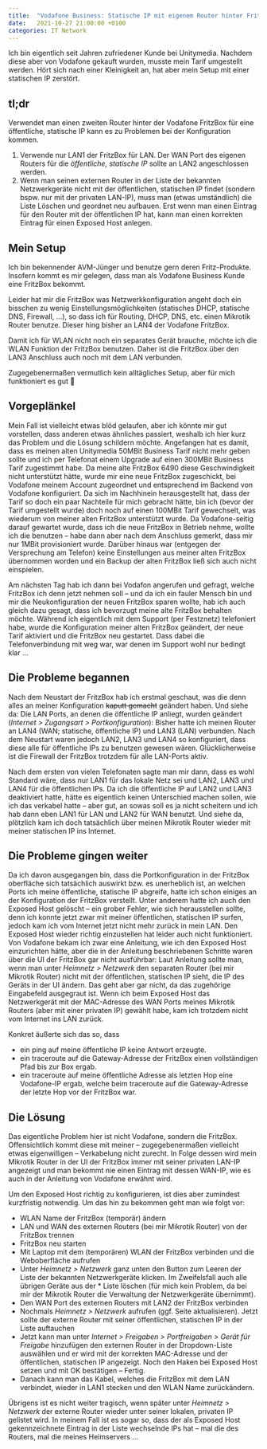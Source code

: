 ```yaml
---
title:  "Vodafone Business: Statische IP mit eigenem Router hinter FritzBox"
date:   2021-10-27 21:00:00 +0100
categories: IT Network
---
```


Ich bin eigentlich seit Jahren zufriedener Kunde bei Unitymedia. Nachdem diese aber von Vodafone gekauft wurden, musste mein Tarif umgestellt werden. Hört sich nach einer Kleinigkeit an, hat aber mein Setup mit einer statischen IP zerstört.


## tl;dr
Verwendet man einen zweiten Router hinter der Vodafone FritzBox für eine öffentliche, statische IP kann es zu Problemen bei der Konfiguration kommen.

1. Verwende nur LAN1 der FritzBox für LAN. Der WAN Port des eigenen Routers für die *öffentliche, statische IP* sollte an LAN2 angeschlossen werden.
2. Wenn man seinen externen Router in der Liste der bekannten Netzwerkgeräte nicht mit der öffentlichen, statischen IP findet (sondern bspw. nur mit der privaten LAN-IP), muss man (etwas umständlich) die Liste Löschen und geordnet neu aufbauen. Erst wenn man einen Eintrag für den Router mit der öffentlichen IP hat, kann man einen korrekten Eintrag für einen Exposed Host anlegen.


## Mein Setup
Ich bin bekennender AVM-Jünger und benutze gern deren Fritz-Produkte. Insofern kommt es mir gelegen, dass man als Vodafone Business Kunde eine FritzBox bekommt.

Leider hat mir die FritzBox was Netzwerkkonfiguration angeht doch ein bisschen zu wenig Einstellungsmöglichkeiten (statisches DHCP, statische DNS, Firewall, …), so dass ich für Routing, DHCP, DNS, etc. einen Mikrotik Router benutze. Dieser hing bisher an LAN4 der Vodafone FritzBox.

Damit ich für WLAN nicht noch ein separates Gerät brauche, möchte ich die WLAN Funktion der FritzBox benutzen. Daher ist die FritzBox über den LAN3 Anschluss auch noch mit dem LAN verbunden.

Zugegebenermaßen vermutlich kein alltägliches Setup, aber für mich funktioniert es gut 🙂

## Vorgeplänkel
Mein Fall ist vielleicht etwas blöd gelaufen, aber ich könnte mir gut vorstellen, dass anderen etwas ähnliches passiert, weshalb ich hier kurz das Problem und die Lösung schildern möchte. Angefangen hat es damit, dass es meinen alten Unitymedia 50MBit Business Tarif nicht mehr geben sollte und ich per Telefonat einem Upgrade auf einen 300MBit Business Tarif zugestimmt habe. Da meine alte FritzBox 6490 diese Geschwindigkeit nicht unterstützt hätte, wurde mir eine neue FritzBox zugeschickt, bei Vodafone meinem Account zugeordnet und entsprechend im Backend von Vodafone konfiguriert. Da sich im Nachhinein herausgestellt hat, dass der Tarif so doch ein paar Nachteile für mich gebracht hätte, bin ich (bevor der Tarif umgestellt wurde) doch noch auf einen 100MBit Tarif gewechselt, was wiederum von meiner alten FritzBox unterstützt wurde. Da Vodafone-seitig darauf gewartet wurde, dass ich die neue FritzBox in Betrieb nehme, wollte ich die benutzen – habe dann aber nach dem Anschluss gemerkt, dass mir nur 1MBit provisioniert wurde. Darüber hinaus war (entgegen der Versprechung am Telefon) keine Einstellungen aus meiner alten FritzBox übernommen worden und ein Backup der alten FritzBox ließ sich auch nicht einspielen.

Am nächsten Tag hab ich dann bei Vodafon angerufen und gefragt, welche FritzBox ich denn jetzt nehmen soll – und da ich ein fauler Mensch bin und mir die Neukonfiguration der neuen FritzBox sparen wollte, hab ich auch gleich dazu gesagt, dass ich bevorzugt meine alte FritzBox behalten möchte. Während ich eigentlich mit dem Support (per Festznetz) telefoniert habe, wurde die Konfiguration meiner alten FritzBox geändert, der neue Tarif aktiviert und die FritzBox neu gestartet. Dass dabei die Telefonverbindung mit weg war, war denen im Support wohl nur bedingt klar …

## Die Probleme begannen
Nach dem Neustart der FritzBox hab ich erstmal geschaut, was die denn alles an meiner Konfiguration ~~kaputt gemacht~~ geändert haben. Und siehe da: Die LAN Ports, an denen die öffentliche IP anliegt, wurden geändert (*Internet > Zugangsart > Portkonfiguration*): Bisher hatte ich meinen Router an LAN4 (WAN; statische, öffentliche IP) und LAN3 (LAN) verbunden. Nach dem Neustart waren jedoch LAN2, LAN3 und LAN4 so konfiguriert, dass diese alle für öffentliche IPs zu benutzen gewesen wären. Glücklicherweise ist die Firewall der FritzBox trotzdem für alle LAN-Ports aktiv.

Nach dem ersten von vielen Telefonaten sagte man mir dann, dass es wohl Standard wäre, dass nur LAN1 für das lokale Netz sei und LAN2, LAN3 und LAN4 für die öffentlichen IPs. Da ich die öffentliche IP auf LAN2 und LAN3 deaktiviert hatte, hätte es eigentlich keinen Unterschied machen sollen, wie ich das verkabel hatte – aber gut, an sowas soll es ja nicht scheitern und ich hab dann eben LAN1 für LAN und LAN2 für WAN benutzt. Und siehe da, plötzlich kam ich doch tatsächlich über meinen Mikrotik Router wieder mit meiner statischen IP ins Internet.

## Die Probleme gingen weiter
Da ich davon ausgegangen bin, dass die Portkonfiguration in der FritzBox oberfläche sich tatsächlich auswirkt bzw. es unerheblich ist, an welchen Ports ich meine öffentliche, statische IP abgreife, hatte ich schon einiges an der Konfiguration der FritzBox verstellt. Unter anderem hatte ich auch den Exposed Host gelöscht – ein grober Fehler, wie sich herausstellen sollte, denn ich konnte jetzt zwar mit meiner öffentlichen, statischen IP surfen, jedoch kam ich vom Internet jetzt nicht mehr zurück in mein LAN. Den Exposed Host wieder richtig einzustellen hat leider auch nicht funktioniert. Von Vodafone bekam ich zwar eine Anleitung, wie ich den Exposed Host einzurichten hätte, aber die in der Anleitung beschriebenen Schritte waren über die UI der FritzBox gar nicht ausführbar: Laut Anleitung sollte man, wenn man unter *Heimnetz > Netzwerk* den separaten Router (bei mir Mikrotik Router) nicht mit der öffentlichen, statischen IP sieht, die IP des Geräts in der UI ändern. Das geht aber gar nicht, da das zugehörige Eingabefeld ausgegraut ist. Wenn ich beim Exposed Host das Netzwerkgerät mit der MAC-Adresse des WAN Ports meines Mikrotik Routers (aber mit einer privaten IP) gewählt habe, kam ich trotzdem nicht vom Internet ins LAN zurück.

Konkret äußerte sich das so, dass
* ein ping auf meine öffentliche IP keine Antwort erzeugte.
* ein traceroute auf die Gateway-Adresse der FritzBox einen vollständigen Pfad bis zur Box ergab.
* ein traceroute auf meine öffentliche Adresse als letzten Hop eine Vodafone-IP ergab, welche beim traceroute auf die Gateway-Adresse der letzte Hop vor der FritzBox war.

## Die Lösung
Das eigentliche Problem hier ist nicht Vodafone, sondern die FritzBox. Offensichtlich kommt diese mit meiner – zugegebenermaßen vielleicht etwas eigenwilligen – Verkabelung nicht zurecht. In Folge dessen wird mein Mikrotik Router in der UI der FritzBox immer mit seiner privaten LAN-IP angezeigt und man bekommt nie einen Eintrag mit dessen WAN-IP, wie es auch in der Anleitung von Vodafone erwähnt wird.

Um den Exposed Host richtig zu konfigurieren, ist dies aber zumindest kurzfristig notwendig. Um das hin zu bekommen geht man wie folgt vor:

* WLAN Name der FritzBox (temporär) ändern
* LAN und WAN des externen Routers (bei mir Mikrotik Router) von der FritzBox trennen
* FritzBox neu starten
* Mit Laptop mit dem (temporären) WLAN der FritzBox verbinden und die Weboberfläche aufrufen
* Unter *Heimnetz > Netzwerk* ganz unten den Button zum Leeren der Liste der bekannten Netzwerkgeräte klicken. Im Zweifelsfall auch alle übrigen Geräte aus der * Liste löschen (für mich kein Problem, da bei mir der Mikrotik Router die Verwaltung der Netzwerkgeräte übernimmt).
* Den WAN Port des externen Routers mit LAN2 der FritzBox verbinden
* Nochmals *Heimnetz > Netzwerk* aufrufen (ggf. Seite aktualisieren). Jetzt sollte der externe Router mit seiner öffentlichen, statischen IP in der Liste auftauchen
* Jetzt kann man unter *Internet > Freigaben > Portfreigaben > Gerät für Freigabe* hinzufügen den externen Router in der Dropdown-Liste auswählen und er wird mit der korrekten MAC-Adresse und der öffentlichen, statischen IP angezeigt. Noch den Haken bei Exposed Host setzen und mit OK bestätigen – Fertig.
* Danach kann man das Kabel, welches die FritzBox mit dem LAN verbindet, wieder in LAN1 stecken und den WLAN Name zurückändern.

Übrigens ist es nicht weiter tragisch, wenn später unter *Heimnetz > Netzwerk* der externe Router wieder unter seiner lokalen, privaten IP gelistet wird. In meinem Fall ist es sogar so, dass der als Exposed Host gekennzeichnete Eintrag in der Liste wechselnde IPs hat – mal die des Routers, mal die meines Heimservers …
